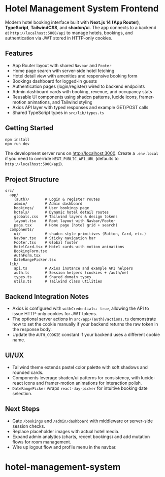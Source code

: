 # Hotel Management System Frontend

Modern hotel booking interface built with **Next.js 14 (App Router)**, **TypeScript**, **TailwindCSS**, and **shadcn/ui**. The app connects to a backend at `http://localhost:5000/api` to manage hotels, bookings, and authentication via JWT stored in HTTP-only cookies.

## Features

- App Router layout with shared `Navbar` and `Footer`
- Home page search with server-side hotel fetching
- Hotel detail view with amenities and responsive booking form
- Bookings dashboard for logged-in guests
- Authentication pages (login/register) wired to backend endpoints
- Admin dashboard cards with booking, revenue, and occupancy stats
- Reusable UI components using shadcn patterns, lucide icons, framer-motion animations, and Tailwind styling
- Axios API layer with typed responses and example GET/POST calls
- Shared TypeScript types in `src/lib/types.ts`

## Getting Started

```powershell
npm install
npm run dev
```

The development server runs on [http://localhost:3000](http://localhost:3000). Create a `.env.local` if you need to override `NEXT_PUBLIC_API_URL` (defaults to `http://localhost:5000/api`).

## Project Structure

```
src/
  app/
    (auth)/       # Login & register routes
    admin/        # Admin dashboard
    bookings/     # User bookings page
    hotels/       # Dynamic hotel detail routes
    globals.css   # Tailwind layers & design tokens
    layout.tsx    # Root layout with Navbar/Footer
    page.tsx      # Home page (hotel grid + search)
  components/
    ui/           # shadcn-style primitives (Button, Card, etc.)
    Navbar.tsx    # Sticky navigation bar
    Footer.tsx    # Global footer
    HotelCard.tsx # Hotel cards with motion animations
    BookingForm.tsx
    AuthForm.tsx
    DateRangePicker.tsx
  lib/
    api.ts        # Axios instance and example API helpers
    auth.ts       # Session helpers (cookies + /auth/me)
    types.ts      # Shared domain types
    utils.ts      # Tailwind class utilities
```

## Backend Integration Notes

- Axios is configured with `withCredentials: true`, allowing the API to issue HTTP-only cookies for JWT tokens.
- The optional server actions in `src/app/(auth)/actions.ts` demonstrate how to set the cookie manually if your backend returns the raw token in the response body.
- Update the `AUTH_COOKIE` constant if your backend uses a different cookie name.

## UI/UX

- Tailwind theme extends pastel color palette with soft shadows and rounded cards.
- Components leverage shadcn/ui patterns for consistency, with lucide-react icons and framer-motion animations for interaction polish.
- `DateRangePicker` wraps `react-day-picker` for intuitive booking date selection.

## Next Steps

- Gate `/bookings` and `/admin/dashboard` with middleware or server-side session checks.
- Replace placeholder images with actual hotel media.
- Expand admin analytics (charts, recent bookings) and add mutation flows for room management.
- Wire up logout flow and profile menu in the navbar.
# hotel-management-system